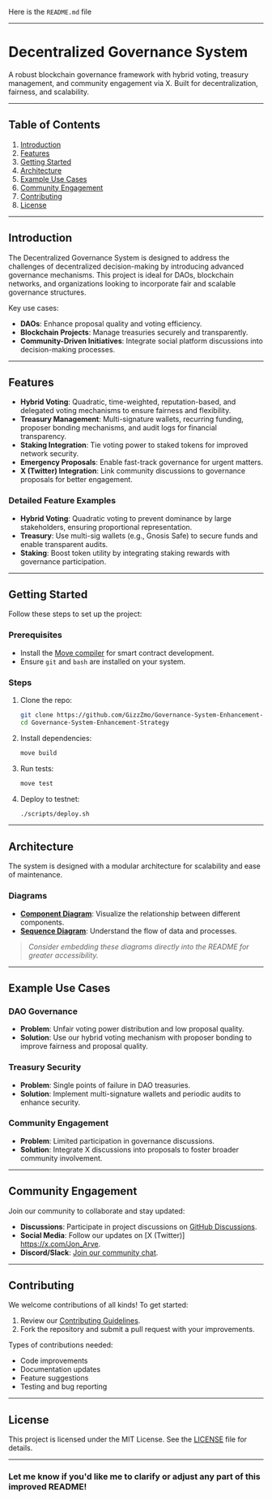 Here is the `README.md` file

---

# Decentralized Governance System

A robust blockchain governance framework with hybrid voting, treasury management, and community engagement via X. Built for decentralization, fairness, and scalability.

---

## Table of Contents
1. [Introduction](#introduction)
2. [Features](#features)
3. [Getting Started](#getting-started)
4. [Architecture](#architecture)
5. [Example Use Cases](#example-use-cases)
6. [Community Engagement](#community-engagement)
7. [Contributing](#contributing)
8. [License](#license)

---

## Introduction

The Decentralized Governance System is designed to address the challenges of decentralized decision-making by introducing advanced governance mechanisms. This project is ideal for DAOs, blockchain networks, and organizations looking to incorporate fair and scalable governance structures.

Key use cases:
- **DAOs**: Enhance proposal quality and voting efficiency.
- **Blockchain Projects**: Manage treasuries securely and transparently.
- **Community-Driven Initiatives**: Integrate social platform discussions into decision-making processes.

---

## Features

- **Hybrid Voting**: Quadratic, time-weighted, reputation-based, and delegated voting mechanisms to ensure fairness and flexibility.
- **Treasury Management**: Multi-signature wallets, recurring funding, proposer bonding mechanisms, and audit logs for financial transparency.
- **Staking Integration**: Tie voting power to staked tokens for improved network security.
- **Emergency Proposals**: Enable fast-track governance for urgent matters.
- **X (Twitter) Integration**: Link community discussions to governance proposals for better engagement.

### Detailed Feature Examples
- **Hybrid Voting**: Quadratic voting to prevent dominance by large stakeholders, ensuring proportional representation.
- **Treasury**: Use multi-sig wallets (e.g., Gnosis Safe) to secure funds and enable transparent audits.
- **Staking**: Boost token utility by integrating staking rewards with governance participation.

---

## Getting Started

Follow these steps to set up the project:

### Prerequisites
- Install the [Move compiler](https://movelang.org/) for smart contract development.
- Ensure `git` and `bash` are installed on your system.

### Steps
1. Clone the repo:
   ```bash
   git clone https://github.com/GizzZmo/Governance-System-Enhancement-Strategy.git
   cd Governance-System-Enhancement-Strategy
   ```
2. Install dependencies:
   ```bash
   move build
   ```
3. Run tests:
   ```bash
   move test
   ```
4. Deploy to testnet:
   ```bash
   ./scripts/deploy.sh
   ```

---

## Architecture

The system is designed with a modular architecture for scalability and ease of maintenance.

### Diagrams
- **[Component Diagram](https://www.mermaidchart.com/app/projects/77c83721-146e-4ed3-a958-1f9c105480cb/diagrams/f1540a05-3977-4f68-99b4-dddbc0e717e9/version/v0.1/edit)**: Visualize the relationship between different components.
- **[Sequence Diagram](https://www.mermaidchart.com/app/projects/77c83721-146e-4ed3-a958-1f9c105480cb/diagrams/7e4b2036-fe39-4d35-a234-b43aa08fb12f/version/v0.1/edit)**: Understand the flow of data and processes.

> *Consider embedding these diagrams directly into the README for greater accessibility.*

---

## Example Use Cases

### DAO Governance
- **Problem**: Unfair voting power distribution and low proposal quality.
- **Solution**: Use our hybrid voting mechanism with proposer bonding to improve fairness and proposal quality.

### Treasury Security
- **Problem**: Single points of failure in DAO treasuries.
- **Solution**: Implement multi-signature wallets and periodic audits to enhance security.

### Community Engagement
- **Problem**: Limited participation in governance discussions.
- **Solution**: Integrate X discussions into proposals to foster broader community involvement.

---

## Community Engagement

Join our community to collaborate and stay updated:
- **Discussions**: Participate in project discussions on [GitHub Discussions](https://github.com/GizzZmo/Governance-System-Enhancement-Strategy/discussions).
- **Social Media**: Follow our updates on [X (Twitter)] https://x.com/Jon_Arve.
- **Discord/Slack**: [Join our community chat](https://discord.gg/Dy5Epsyc).

---

## Contributing

We welcome contributions of all kinds! To get started:
1. Review our [Contributing Guidelines](CONTRIBUTING.md).
2. Fork the repository and submit a pull request with your improvements.

Types of contributions needed:
- Code improvements
- Documentation updates
- Feature suggestions
- Testing and bug reporting

---

## License

This project is licensed under the MIT License. See the [LICENSE](LICENSE) file for details.

---

### Let me know if you'd like me to clarify or adjust any part of this improved README!

